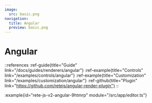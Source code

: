 ```yaml
---
image:
  src: basic.png
navigation:
  title: Angular
  preview: basic.png
---
```


# Angular

::references
:ref-guide{title="Guide" link="/docs/guides/renderers/angular"}
:ref-example{title="Controls" link="/examples/controls/angular"}
:ref-example{title="Customization" link="/examples/customization/angular"}
:ref-github{title="Plugin" link="https://github.com/retejs/angular-render-plugin"}
::

:example{id="rete-js-v2-angular-9htmrp" module="/src/app/editor.ts"}
